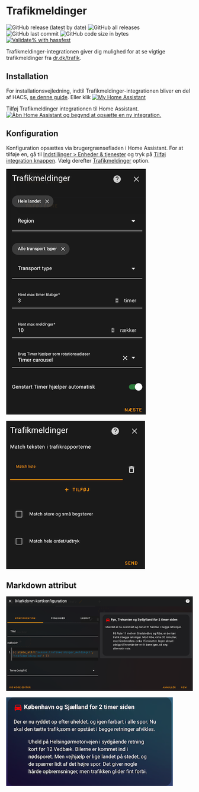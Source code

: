# Trafikmeldinger

![GitHub release (latest by date)](https://img.shields.io/github/v/release/kgn3400/trafikmeldinger)
![GitHub all releases](https://img.shields.io/github/downloads/kgn3400/trafikmeldinger/total)
![GitHub last commit](https://img.shields.io/github/last-commit/kgn3400/trafikmeldinger)
![GitHub code size in bytes](https://img.shields.io/github/languages/code-size/kgn3400/trafikmeldinger)
[![Validate% with hassfest](https://github.com/kgn3400/trafikmeldinger/workflows/Validate%20with%20hassfest/badge.svg)](https://github.com/kgn3400/trafikmeldinger/actions/workflows/hassfest.yaml)

Trafikmeldinger-integrationen giver dig mulighed for at se vigtige trafikmeldinger fra [dr.dk/trafik](https://dr.dk/trafik).

## Installation

For installationsvejledning, indtil Trafikmeldinger-integrationen bliver en del af HACS, [se denne guide](https://hacs.xyz/docs/faq/custom_repositories).
Eller klik
[![My Home Assistant](https://img.shields.io/badge/Home%20Assistant-%2341BDF5.svg?style=flat&logo=home-assistant&label=Add%20to%20HACS)](https://my.home-assistant.io/redirect/hacs_repository/?owner=kgn3400&repository=trafikmeldinger&category=integration)

Tilføj Trafikmeldinger integrationen til Home Assistant.
[![Åbn Home Assistant og begynd at opsætte en ny integration.](https://my.home-assistant.io/badges/config_flow_start.svg)](https://my.home-assistant.io/redirect/config_flow_start/?domain=trafikmeldinger)

## Konfiguration

Konfiguration opsættes via brugergrænsefladen i Home Assistant. For at tilføje en, gå til [Indstillinger > Enheder & tjenester](https://my.home-assistant.io/redirect/integrations) og tryk på [Tilføj integration knappen](https://my.home-assistant.io/redirect/integrations). Vælg derefter [Trafikmeldinger](https://my.home-assistant.io/redirect/config_flow_start?domain=trafikmeldinger) option.

![Config 1](https://github.com/kgn3400/trafikmeldinger/blob/main/images/config_1.png)

![Config 2](https://github.com/kgn3400/trafikmeldinger/blob/main/images/config_2.png)

## Markdown attribut

![Markdown attribut](https://github.com/kgn3400/trafikmeldinger/blob/main/images/md_card_config.png)

![Markdown attribut](https://github.com/kgn3400/trafikmeldinger/blob/main/images/md_card.png)
